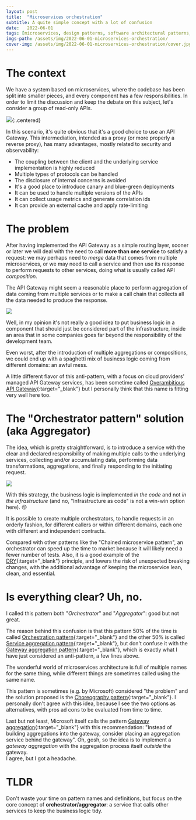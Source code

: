 ```yaml
---
layout: post
title:  "Microservices orchestration"
subtitle: A quite simple concept with a lot of confusion
date:   2022-06-01
tags: [microservices, design patterns, software architectural patterns, api gateway]
imgs-path: /assets/img/2022-06-01-microservices-orchestration/
cover-img: /assets/img/2022-06-01-microservices-orchestration/cover.jpg
---
```


# The context
We have a system based on microservices, where the codebase has been split into smaller pieces, and every component has a few responsibilities.
In order to limit the discussion and keep the debate on this subject, let's consider a group of read-only APIs.

![]({{page.imgs-path}}apigw.jpg){:.centered}

In this scenario, it's quite obvious that it's a good choice to use an API Gateway. This intermediation, intended as a proxy (or more properly a reverse proxy), has many advantages, mostly related to security and observability:
- The coupling between the client and the underlying service implementation is highly reduced
- Multiple types of protocols can be handled
- The disclosure of internal concerns is avoided
- It's a good place to introduce canary and blue-green deployments
- It can be used to handle multiple versions of the APIs
- It can collect usage metrics and generate correlation ids
- It can provide an external cache and apply rate-limiting

# The problem
After having implemented the API Gateway as a simple routing layer, sooner or later we will deal with the need to call **more than one service** to satisfy a request: we may perhaps need to *merge* data that comes from multiple microservices, or we may need to call a service and then use its response to perform requests to other services, doing what is usually called API *composition*.

The API Gateway might seem a reasonable place to perform aggregation of data coming from multiple services or to make a call chain that collects all the data needed to produce the response.

![]({{page.imgs-path}}apigw-error.jpg)

Well, in my opinion it's not really a good idea to put business logic in a component that should just be considered part of the infrastructure, inside an area that in some companies goes far beyond the responsibility of the development team.

Even worst, after the introduction of multiple aggregations or compositions, we could end up with a spaghetti mix of business logic coming from different domains: an awful mess.

A little different flavor of this anti-pattern, with a focus on cloud providers' managed API Gateway services, has been sometime called [Overambitious API Gateway](https://www.thoughtworks.com/radar/platforms/overambitious-api-gateways){:target="_blank"} but I personally think that this name is fitting very well here too.

# The "Orchestrator pattern" solution (aka Aggregator)

The idea, which is pretty straightforward, is to introduce a service with the clear and declared responsibility of making multiple calls to the underlying services, collecting and/or accumulating data, performing data transformations, aggregations, and finally responding to the initiating request.

![]({{page.imgs-path}}orchestrator.jpg)

With this strategy, the business logic is implemented *in the code* and not *in the infrastructure* (and no, "Infrastructure as code" is not a win-win option here). 😜

It is possible to create multiple orchestrators, to handle requests in an orderly fashion, for different callers or within different domains, each one with different and independent contracts.

Compared with other patterns like the "Chained microservice pattern", an orchestrator can speed up the time to market because it will likely need a fewer number of tests. Also, it is a good example of the [DRY](https://en.wikipedia.org/wiki/Don%27t_repeat_yourself){:target="_blank"} principle, and lowers the risk of unexpected breaking changes, with the additional advantage of keeping the microservice lean, clean, and essential.

# Is everything clear? Uh, no.

I called this pattern both "*Orchestrator*" and "*Aggregator*": good but not great.

The reason behind this confusion is that this pattern 50% of the time is called [Orchestration pattern](https://www.techtarget.com/searchapparchitecture/tip/Learn-the-benefits-of-microservices-orchestration){:target="_blank"} and the other 50% is called [Service aggregation pattern](https://medium.com/design-microservices-architecture-with-patterns/service-aggregator-pattern-e87561a47ac6){:target="_blank"}, but don't confuse it with the [Gateway aggregation pattern](https://medium.com/design-microservices-architecture-with-patterns/gateway-aggregation-pattern-9ff92e1771d0){:target="_blank"}, which is exactly what I have just considered an anti-pattern, a few lines above.

The wonderful world of microservices architecture is full of multiple names for the same thing, while different things are sometimes called using the same name.

This pattern is sometimes (e.g. by Microsoft) considered "the problem" and the solution proposed is the [Choreography pattern](https://docs.microsoft.com/en-us/azure/architecture/patterns/choreography){:target="_blank"}. I personally don't agree with this idea, because I see the two options as alternatives, with pros ad cons to be evaluated from time to time.

Last but not least, Microsoft itself calls the pattern [Gateway aggregation](https://docs.microsoft.com/en-us/azure/architecture/patterns/gateway-aggregation){:target="_blank"} with this recommendation: "Instead of building aggregations into the gateway, consider placing an aggregation service behind the gateway". Oh, gosh, so the idea is to implement a *gateway aggregation* with the aggregation process itself *outside* the gateway.  
I agree, but I got a headache.

# TLDR
Don't waste your time on pattern names and definitions, but focus on the core concept of **orchestrator/aggregator**: a service that calls other services to keep the business logic tidy.
